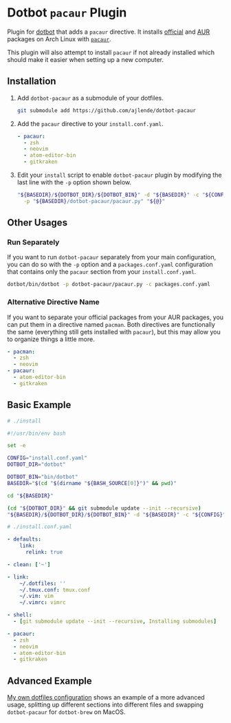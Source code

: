 # Dotbot `pacaur` Plugin

Plugin for [dotbot](https://github.com/anishathalye/dotbot) that adds a `pacaur` directive. It installs [official](https://www.archlinux.org/packages/) and [AUR](https://aur.archlinux.org/packages/) packages on Arch Linux with [`pacaur`](https://github.com/E5ten/pacaur).

This plugin will also attempt to install `pacaur` if not already installed which should make it easier when setting up a new computer.

## Installation

1. Add `dotbot-pacaur` as a submodule of your dotfiles.

    ```sh
    git submodule add https://github.com/ajlende/dotbot-pacaur
    ```

2. Add the `pacaur` directive to your `install.conf.yaml`.

    ```yaml
    - pacaur:
      - zsh
      - neovim
      - atom-editor-bin
      - gitkraken
    ```

3. Edit your `install` script to enable `dotbot-pacaur` plugin by modifying the last line with the `-p` option shown below.

    ```sh
    "${BASEDIR}/${DOTBOT_DIR}/${DOTBOT_BIN}" -d "${BASEDIR}" -c "${CONFIG}" \
      -p "${BASEDIR}/dotbot-pacaur/pacaur.py" "${@}"
    ```

## Other Usages

### Run Separately

If you want to run `dotbot-pacaur` separately from your main configuration, you can do so with the `-p` option and a `packages.conf.yaml` configuration that contains only the `pacaur` section from your `install.conf.yaml`.

```sh
dotbot/bin/dotbot -p dotbot-pacaur/pacaur.py -c packages.conf.yaml
```

### Alternative Directive Name

If you want to separate your official packages from your AUR packages, you can put them in a directive named `pacman`. Both directives are functionally the same (everything still gets installed with `pacaur`), but this may allow you to organize things a little more.

```yaml
- pacman:
  - zsh
  - neovim
- pacaur:
  - atom-editor-bin
  - gitkraken
```

## Basic Example

```sh
# ./install

#!/usr/bin/env bash

set -e

CONFIG="install.conf.yaml"
DOTBOT_DIR="dotbot"

DOTBOT_BIN="bin/dotbot"
BASEDIR="$(cd "$(dirname "${BASH_SOURCE[0]}")" && pwd)"

cd "${BASEDIR}"

(cd "${DOTBOT_DIR}" && git submodule update --init --recursive)
"${BASEDIR}/${DOTBOT_DIR}/${DOTBOT_BIN}" -d "${BASEDIR}" -c "${CONFIG}" "${@}"
```

```yaml
# ./install.conf.yaml

- defaults:
    link:
      relink: true

- clean: ['~']

- link:
    ~/.dotfiles: ''
    ~/.tmux.conf: tmux.conf
    ~/.vim: vim
    ~/.vimrc: vimrc

- shell:
  - [git submodule update --init --recursive, Installing submodules]

- pacaur:
  - zsh
  - neovim
  - atom-editor-bin
  - gitkraken
```

## Advanced Example

[My own dotfiles configuration](https://github.com/ajlende/dotfiles/tree/3f47be1e2ad898047644ebc39b2364cac50f2be8) shows an example of a more advanced usage, splitting up different sections into different files and swapping `dotbot-pacaur` for `dotbot-brew` on MacOS.
